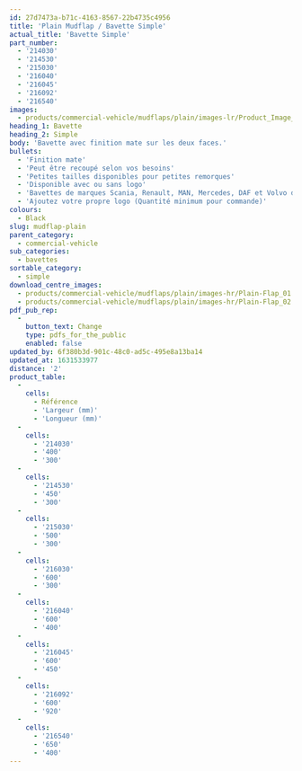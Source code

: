 ```yaml
---
id: 27d7473a-b71c-4163-8567-22b4735c4956
title: 'Plain Mudflap / Bavette Simple'
actual_title: 'Bavette Simple'
part_number:
  - '214030'
  - '214530'
  - '215030'
  - '216040'
  - '216045'
  - '216092'
  - '216540'
images:
  - products/commercial-vehicle/mudflaps/plain/images-lr/Product_Image_776x776_(518x518_focus_area)-Plain-Flap_01.jpg
heading_1: Bavette
heading_2: Simple
body: 'Bavette avec finition mate sur les deux faces.'
bullets:
  - 'Finition mate'
  - 'Peut être recoupé selon vos besoins'
  - 'Petites tailles disponibles pour petites remorques'
  - 'Disponible avec ou sans logo'
  - 'Bavettes de marques Scania, Renault, MAN, Mercedes, DAF et Volvo disponibles'
  - 'Ajoutez votre propre logo (Quantité minimum pour commande)'
colours:
  - Black
slug: mudflap-plain
parent_category:
  - commercial-vehicle
sub_categories:
  - bavettes
sortable_category:
  - simple
download_centre_images:
  - products/commercial-vehicle/mudflaps/plain/images-hr/Plain-Flap_01.jpg
  - products/commercial-vehicle/mudflaps/plain/images-hr/Plain-Flap_02.jpg
pdf_pub_rep:
  -
    button_text: Change
    type: pdfs_for_the_public
    enabled: false
updated_by: 6f380b3d-901c-48c0-ad5c-495e8a13ba14
updated_at: 1631533977
distance: '2'
product_table:
  -
    cells:
      - Référence
      - 'Largeur (mm)'
      - 'Longueur (mm)'
  -
    cells:
      - '214030'
      - '400'
      - '300'
  -
    cells:
      - '214530'
      - '450'
      - '300'
  -
    cells:
      - '215030'
      - '500'
      - '300'
  -
    cells:
      - '216030'
      - '600'
      - '300'
  -
    cells:
      - '216040'
      - '600'
      - '400'
  -
    cells:
      - '216045'
      - '600'
      - '450'
  -
    cells:
      - '216092'
      - '600'
      - '920'
  -
    cells:
      - '216540'
      - '650'
      - '400'
---
```

